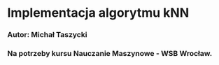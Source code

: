 # Implementacja algorytmu kNN
### Autor: Michał Taszycki
### Na potrzeby kursu Nauczanie Maszynowe - WSB Wrocław.
